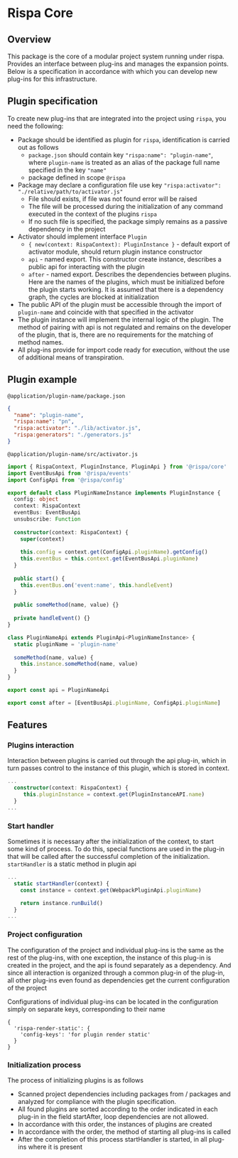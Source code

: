 # Rispa Core

## Overview

This package is the core of a modular project system running under rispa. Provides an interface between plug-ins and manages the expansion points. Below is a specification in accordance with which you can develop new plug-ins for this infrastructure.

## Plugin specification

To create new plug-ins that are integrated into the project using `rispa`, you need the following:

 - Package should be identified as plugin for `rispa`, identification is carried out as follows 
   * `package.json` should contain key `"rispa:name": "plugin-name"`, where `plugin-name` is treated as an alias of the package full name specified in the key `"name"`
   * package defined in scope `@rispa` 
 - Package may declare a configuration file use key `"rispa:activator": "./relative/path/to/activator.js"`
   * File should exists, if file was not found error will be raised
   * The file will be processed during the initialization of any command executed in the context of the plugins `rispa`
   * If no such file is specified, the package simply remains as a passive dependency in the project
 - Activator should implement interface `Plugin`
   * `{ new(context: RispaContext): PluginInstance }` - default export of activator module, should return plugin instance constructor
   * `api` - named export. This constructor create instance, describes a public api for interacting with the plugin
   * `after` - named export. Describes the dependencies between plugins. Here are the names of the plugins, which must be initialized before the plugin starts working. It is assumed that there is a dependency graph, the cycles are blocked at initialization
 - The public API of the plugin must be accessible through the import of `plugin-name` and coincide with that specified in the activator
 - The plugin instance will implement the internal logic of the plugin. The method of pairing with api is not regulated and remains on the developer of the plugin, that is, there are no requirements for the matching of method names.
 - All plug-ins provide for import code ready for execution, without the use of additional means of transpiration.

## Plugin example
`@application/plugin-name/package.json`

```json
{
  "name": "plugin-name",
  "rispa:name": "pn",
  "rispa:activator": "./lib/activator.js",
  "rispa:generators": "./generators.js"
}
```

`@application/plugin-name/src/activator.js`

```typescript
import { RispaContext, PluginInstance, PluginApi } from '@rispa/core'
import EventBusApi from '@rispa/events'
import ConfigApi from '@rispa/config'

export default class PluginNameInstance implements PluginInstance {
  config: object
  context: RispaContext
  eventBus: EventBusApi
  unsubscribe: Function
  
  constructor(context: RispaContext) {
    super(context)
    
    this.config = context.get(ConfigApi.pluginName).getConfig()
    this.eventBus = this.context.get(EventBusApi.pluginName)
  }
  
  public start() {
    this.eventBus.on('event:name', this.handleEvent)
  }
  
  public someMethod(name, value) {}
  
  private handleEvent() {}
}

class PluginNameApi extends PluginApi<PluginNameInstance> {
  static pluginName = 'plugin-name'
  
  someMethod(name, value) {
    this.instance.someMethod(name, value)
  }
}

export const api = PluginNameApi

export const after = [EventBusApi.pluginName, ConfigApi.pluginName]
```

## Features

### Plugins interaction

Interaction between plugins is carried out through the api plug-in, which in turn passes control to the instance of this plugin, which is stored in context.

```typescript
...
  constructor(context: RispaContext) {
     this.pluginInstance = context.get(PluginInstanceAPI.name)
  }
...
```

### Start handler

Sometimes it is necessary after the initialization of the context, to start some kind of process. To do this, special functions are used in the plug-in that will be called after the successful completion of the initialization. `startHandler` is a static method in plugin api

```typescript
...
  static startHandler(context) {
    const instance = context.get(WebpackPluginApi.pluginName)

    return instance.runBuild()
  }
...
```

### Project configuration

The configuration of the project and individual plug-ins is the same as the rest of the plug-ins, with one exception, the instance of this plug-in is created in the project, and the api is found separately as a dependency. And since all interaction is organized through a common plug-in of the plug-in, all other plug-ins even found as dependencies get the current configuration of the project

Configurations of individual plug-ins can be located in the configuration simply on separate keys, corresponding to their name

```
{
  'rispa-render-static': {
    'config-keys': 'for plugin render static'
  }
}
```

### Initialization process

The process of initializing plugins is as follows
 - Scanned project dependencies including packages from / packages and analyzed for compliance with the plugin specification.
 - All found plugins are sorted according to the order indicated in each plug-in in the field startAfter, loop dependencies are not allowed.
 - In accordance with this order, the instances of plugins are created
 - In accordance with the order, the method of starting all plug-ins is called
 - After the completion of this process startHandler is started, in all plug-ins where it is present
